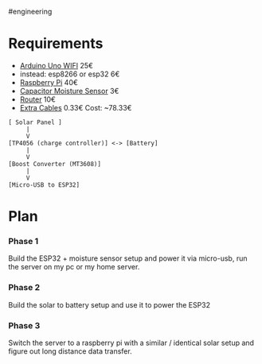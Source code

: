 #engineering
# Requirements
- [Arduino Uno WIFI](https://www.reichelt.at/at/de/shop/produkt/arduino_uno_rev4_wifi_ra4m1_esp32-s3-353108?PROVID=2807&q=/at/de/shop/arduino-uno-rev4-wifi-ra4m1-esp32-s3-ard-uno-r4-wifi-p353108.html) 25€
- instead: esp8266 or esp32 6€
- [Raspberry Pi](https://www.reichelt.at/at/de/shop/produkt/raspberry_pi_4_b_4x_1_5_ghz_1_gb_ram_wlan_bt-259874?PROVID=2807&q=/at/de/shop/raspberry-pi-4-b-4x-1-5-ghz-1-gb-ram-wlan-bt-rasp-pi-4-b-1gb-p259874.html#open-modal-image-big-slider) 40€
- [Capacitor Moisture Sensor](https://www.reichelt.at/at/de/shop/produkt/entwicklerboards_-_feuchtesensor_bodenfeuchte_-223620?PROVID=2807&q=/at/de/shop/entwicklerboards-feuchtesensor-bodenfeuchte--debo-cap-sens-p223620.html) 3€
- [Router](https://www.mediamarkt.at/de/product/_tp-link-tl-sf1005d-netzwerk-switch-5port-1179045.html) 10€
- [Extra Cables](https://www.berrybase.at/kabel-mit-jst-xh-2.54mm-steckverbinder-awg26-20cm?sPartner=g_shopping_at) 0.33€
Cost: ~78.33€

```
[ Solar Panel ]
     | 
     V
[TP4056 (charge controller)] <-> [Battery]
     |
     V
[Boost Converter (MT3608)]
     |
     V
[Micro-USB to ESP32]

```

# Plan
### Phase 1
Build the ESP32 + moisture sensor setup and power it via micro-usb, run the server on my pc or my home server.

### Phase 2
Build the solar to battery setup and use it to power the ESP32

### Phase 3
Switch the server to a raspberry pi with a similar / identical solar setup and figure out long distance data transfer.